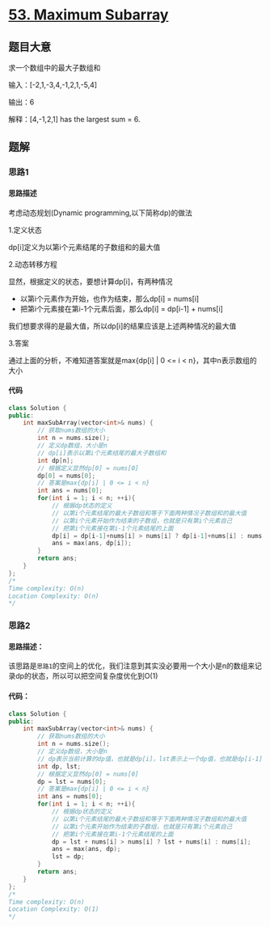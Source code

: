 # [53. Maximum Subarray](https://leetcode-cn.com/problems/maximum-subarray/)

## 题目大意

求一个数组中的最大子数组和

输入：[-2,1,-3,4,-1,2,1,-5,4]

输出：6

解释：[4,-1,2,1] has the largest sum = 6.

## 题解

### 思路1

#### 思路描述

考虑动态规划(Dynamic programming,以下简称dp)的做法

1.定义状态

dp[i]定义为以第i个元素结尾的子数组和的最大值

2.动态转移方程

显然，根据定义的状态，要想计算dp[i]，有两种情况

- 以第i个元素作为开始，也作为结束，那么dp[i] = nums[i]
- 把第i个元素接在第i-1个元素后面，那么dp[i] = dp[i-1] + nums[i]

我们想要求得的是最大值，所以dp[i]的结果应该是上述两种情况的最大值

3.答案

通过上面的分析，不难知道答案就是max{dp[i] | 0 <= i < n}，其中n表示数组的大小

#### 代码

```c++
class Solution {
public:
    int maxSubArray(vector<int>& nums) {
        // 获取nums数组的大小      
        int n = nums.size();
        // 定义dp数组，大小是n
        // dp[i]表示以第i个元素结尾的最大子数组和
        int dp[n];
        // 根据定义显然dp[0] = nums[0]
        dp[0] = nums[0];
        // 答案是max{dp[i] | 0 <= i < n}
        int ans = nums[0];
        for(int i = 1; i < n; ++i){
            // 根据dp状态的定义
            // 以第i个元素结尾的最大子数组和等于下面两种情况子数组和的最大值
            // 以第i个元素开始作为结束的子数组，也就是只有第i个元素自己
            // 把第i个元素接在第i-1个元素结尾的上面
            dp[i] = dp[i-1]+nums[i] > nums[i] ? dp[i-1]+nums[i] : nums[i];  
            ans = max(ans, dp[i]);
        }
        return ans;
    }
};
/*
Time complexity: O(n)
Location Complexity: O(n)
*/
```



### 思路2

#### 思路描述：

该思路是`思路1`的空间上的优化，我们注意到其实没必要用一个大小是n的数组来记录dp的状态，所以可以把空间复杂度优化到O(1)

#### 代码：

```c++
class Solution {
public:
    int maxSubArray(vector<int>& nums) {
        // 获取nums数组的大小      
        int n = nums.size();
        // 定义dp数组，大小是n
        // dp表示当前计算的dp值，也就是dp[i]，lst表示上一个dp值，也就是dp[i-1]
        int dp, lst;
        // 根据定义显然dp[0] = nums[0]
        dp = lst = nums[0];
        // 答案是max{dp[i] | 0 <= i < n}
        int ans = nums[0];
        for(int i = 1; i < n; ++i){
            // 根据dp状态的定义
            // 以第i个元素结尾的最大子数组和等于下面两种情况子数组和的最大值
            // 以第i个元素开始作为结束的子数组，也就是只有第i个元素自己
            // 把第i个元素接在第i-1个元素结尾的上面
            dp = lst + nums[i] > nums[i] ? lst + nums[i] : nums[i];  
            ans = max(ans, dp);
            lst = dp;
        }
        return ans;
    }
};
/*
Time complexity: O(n)
Location Complexity: O(1)
*/
```



